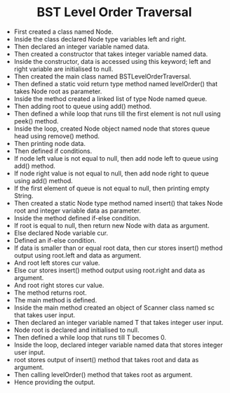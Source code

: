 <h1 align="center">BST Level Order Traversal</h1>

- First created a class named Node.
- Inside the class declared Node type variables left and right.
- Then declared an integer variable named data.
- Then created a constructor that takes integer variable named data.
- Inside the constructor, data is accessed using this keyword; left and right variable are initialised to null.
- Then created the main class named BSTLevelOrderTraversal.
- Then defined a static void return type method named levelOrder() that takes Node root as parameter.
- Inside the method created a linked list of type Node named queue.
- Then adding root to queue using add() method.
- Then defined a while loop that runs till the first element is not null using peek() method.
- Inside the loop, created Node object named node that stores queue head using remove() method.
- Then printing node data.
- Then defined if conditions.
- If node left value is not equal to null, then add node left to queue using add() method.
- If node right value is not equal to null, then add node right to queue using add() method.
- If the first element of queue is not equal to null, then printing empty String.
- Then created a static Node type method named insert() that takes Node root and integer variable data as parameter.
- Inside the method defined if-else condition.
- If root is equal to null, then return new Node with data as argument.
- Else declared Node variable cur.
- Defined an if-else condition.
- If data is smaller than or equal root data, then cur stores insert() method output using root.left and data as argument.
- And root left stores cur value.
- Else cur stores insert() method output using root.right and data as argument.
- And root right stores cur value.
- The method returns root.
- The main method is defined.
- Inside the main method created an object of Scanner class named sc that takes user input.
- Then declared an integer variable named T that takes integer user input.
- Node root is declared and initialised to null.
- Then defined a while loop that runs till T becomes 0.
- Inside the loop, declared integer variable named data that stores integer user input.
- root stores output of insert() method that takes root and data as argument.
- Then calling levelOrder() method that takes root as argument.
- Hence providing the output.
